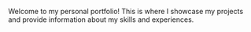 Welcome to my personal portfolio! This is where I showcase my projects and provide information about my skills and experiences.
